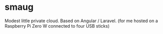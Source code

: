 # smaug
Modest little private cloud.
Based on Angular / Laravel.
(for me hosted on a Raspberry Pi Zero W connected to four USB sticks)
